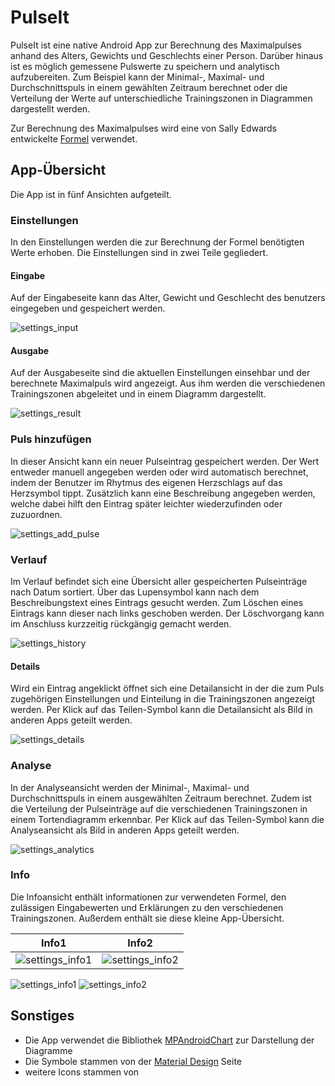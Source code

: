 # PulseIt

PulseIt ist eine native Android App zur Berechnung des Maximalpulses anhand des Alters, Gewichts und Geschlechts einer Person.
Darüber hinaus ist es möglich gemessene Pulswerte zu speichern und analytisch aufzubereiten. Zum Beispiel kann der Minimal-, Maximal- und Durchschnittspuls in einem gewählten Zeitraum berechnet oder die Verteilung der Werte auf unterschiedliche Trainingszonen in Diagrammen dargestellt werden.

Zur Berechnung des Maximalpulses wird eine von Sally Edwards entwickelte [Formel](https://de.wikipedia.org/wiki/Maximalpuls#Sally_Edwards) verwendet.

## App-Übersicht

Die App ist in fünf Ansichten aufgeteilt.

### Einstellungen

In den Einstellungen werden die zur Berechnung der Formel benötigten Werte erhoben. Die Einstellungen sind in zwei Teile gegliedert.

#### Eingabe

Auf der Eingabeseite kann das Alter, Gewicht und Geschlecht des benutzers eingegeben und gespeichert werden.

![settings_input](./screenshots/screenshot_settings_input.jpg)

#### Ausgabe

Auf der Ausgabeseite sind die aktuellen Einstellungen einsehbar und der berechnete Maximalpuls wird angezeigt. Aus ihm werden die verschiedenen Trainingszonen abgeleitet und in einem Diagramm dargestellt.

![settings_result](./screenshots/screenshot_settings_result.jpg)

### Puls hinzufügen

In dieser Ansicht kann ein neuer Pulseintrag gespeichert werden. Der Wert entweder manuell angegeben werden oder wird automatisch berechnet, indem der Benutzer im Rhytmus des eigenen Herzschlags auf das Herzsymbol tippt. Zusätzlich kann eine Beschreibung angegeben werden, welche dabei hilft den Eintrag später leichter wiederzufinden oder zuzuordnen.

![settings_add_pulse](./screenshots/screenshot_add_pulse.jpg)

### Verlauf

Im Verlauf befindet sich eine Übersicht aller gespeicherten Pulseinträge nach Datum sortiert. Über das Lupensymbol kann nach dem Beschreibungstext eines Eintrags gesucht werden. Zum Löschen eines Eintrags kann dieser nach links geschoben werden. Der Löschvorgang kann im Anschluss kurzzeitig rückgängig gemacht werden.

![settings_history](./screenshots/screenshot_history.jpg)

#### Details

Wird ein Eintrag angeklickt öffnet sich eine Detailansicht in der die zum Puls zugehörigen Einstellungen und Einteilung in die Trainingszonen angezeigt werden. Per Klick auf das Teilen-Symbol kann die Detailansicht als Bild in anderen Apps geteilt werden.

![settings_details](./screenshots/screenshot_details.jpg)

### Analyse

In der Analyseansicht werden der Minimal-, Maximal- und Durchschnittspuls in einem ausgewählten Zeitraum berechnet. Zudem ist die Verteilung der Pulseinträge auf die verschiedenen Trainingszonen in einem Tortendiagramm erkennbar. Per Klick auf das Teilen-Symbol kann die Analyseansicht als Bild in anderen Apps geteilt werden.


![settings_analytics](./screenshots/screenshot_analytics.jpg)

### Info

Die Infoansicht enthält informationen zur verwendeten Formel, den zulässigen Eingabewerten und Erklärungen zu den verschiedenen Trainingszonen. Außerdem enthält sie diese kleine App-Übersicht.

|                         Info1                         |                         Info2                         |
| :---------------------------------------------------: | :---------------------------------------------------: |
| ![settings_info1](./screenshots/screenshot_info1.jpg) | ![settings_info2](./screenshots/screenshot_info2.jpg) |

![settings_info1](./screenshots/screenshot_info1.jpg) ![settings_info2](./screenshots/screenshot_info2.jpg)

## Sonstiges

- Die App verwendet die Bibliothek [MPAndroidChart](https://github.com/PhilJay/MPAndroidChart) zur Darstellung der Diagramme
- Die Symbole stammen von der [Material Design](https://material.io/resources/icons/) Seite
- weitere Icons stammen von